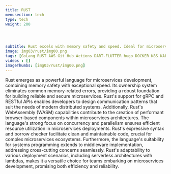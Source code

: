 ```yaml
---
title: RUST
menusection: tech
type: tech
weight: 200




subtitle: Rust excels with memory safety and speed. Ideal for microservices, supporting gRPC, REST, WASM, middleware, and lambdas, ensuring efficient development.
image: img03/rust/img00.png
tags: [GoLang RUST AWS Git Hub Actions DART-FLUTTER hugo DOCKER K8S KAFKA ESP32]
videos : []
imageThumbs: [img03/rust/img00.png]
---
```

Rust emerges as a powerful language for microservices development, combining memory safety with exceptional speed. Its ownership system eliminates common memory-related errors, providing a robust foundation for building reliable and secure microservices. Rust&#39;s support for gRPC and RESTful APIs enables developers to design communication patterns that suit the needs of modern distributed systems. Additionally, Rust&#39;s WebAssembly (WASM) capabilities contribute to the creation of performant browser-based components within microservices architectures. The language&#39;s strong focus on concurrency and parallelism ensures efficient resource utilization in microservices deployments. Rust&#39;s expressive syntax and borrow checker facilitate clean and maintainable code, crucial for complex microservices ecosystems. Furthermore, the language&#39;s suitability for systems programming extends to middleware implementation, addressing cross-cutting concerns seamlessly. Rust&#39;s adaptability to various deployment scenarios, including serverless architectures with lambdas, makes it a versatile choice for teams embarking on microservices development, promising both efficiency and reliability.

